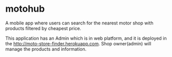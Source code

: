 # motohub

A mobile app where users can search for the nearest motor shop with products filtered by cheapest price.

This application has an Admin which is in web platform, and it is deployed in the http://moto-store-finder.herokuapp.com.
Shop owner(admin) will manage the products and information.

